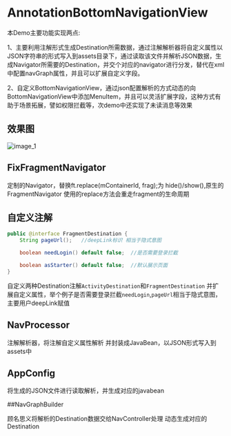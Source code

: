 # AnnotationBottomNavigationView
本Demo主要功能实现两点:

1、主要利用注解形式生成Destination所需数据，通过注解解析器将自定义属性以JSON字符串的形式写入到assets目录下，通过读取该文件并解析JSON数据，生成Navigator所需要的Destination，并交个对应的navigator进行分发，替代在xml中配置navGraph属性，并且可以扩展自定义字段。

2、自定义BottomNavigationView，通过json配置解析的方式动态的向BottomNavigationView中添加MenuItem，并且可以灵活扩展字段，这种方式有助于场景拓展，譬如权限拦截等，次demo中还实现了未读消息等效果



##  效果图

![image_1](https://user-images.githubusercontent.com/30682550/74759818-5876e800-52b4-11ea-9bd4-41ab2c1c45b7.png)


##  FixFragmentNavigator
定制的Navigator，替换ft.replace(mContainerId, frag);为 hide()/show(),原生的FragmentNavigator  使用的replace方法会重走fragment的生命周期

##  自定义注解
```java
public @interface FragmentDestination {
    String pageUrl();   //deepLink标识 相当于隐式意图

    boolean needLogin() default false;  //是否需要登录拦截

    boolean asStarter() default false;  //默认展示页面
}
```
自定义两种Destination注解`ActivityDestination`和`FragmentDestination` 并扩展自定义属性，举个例子是否需要登录拦截`needLogin`,`pageUrl`相当于隐式意图，主要用户deepLink赋值


##  NavProcessor

注解解析器，将注解自定义属性解析 并封装成JavaBean，以JSON形式写入到assets中


## AppConfig

将生成的JSON文件进行读取解析，并生成对应的javabean


##NavGraphBuilder

顾名思义将解析的Destination数据交给NavController处理 动态生成对应的Destination	
